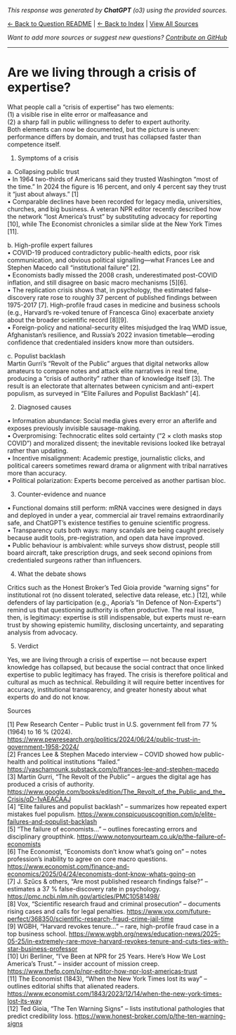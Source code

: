 <!-- 
Generated by: chatgpt
Model: o3
Prompt type: sources
Generated at: 2025-06-15T10:55:27.631504
-->

*This response was generated by **ChatGPT** (o3) using the provided sources.*

[← Back to Question README](README.md) | [← Back to Index](../README.md) | [View All Sources](../allsources.md)

*Want to add more sources or suggest new questions? [Contribute on GitHub](https://github.com/justinwest/SuggestedSources)*

---

# Are we living through a crisis of expertise?

What people call a “crisis of expertise” has two elements:  
(1) a visible rise in elite error or malfeasance and  
(2) a sharp fall in public willingness to defer to expert authority.  
Both elements can now be documented, but the picture is uneven: performance differs by domain, and trust has collapsed faster than competence itself.  

1. Symptoms of a crisis  

a. Collapsing public trust  
• In 1964 two-thirds of Americans said they trusted Washington “most of the time.” In 2024 the figure is 16 percent, and only 4 percent say they trust it “just about always.” [1]  
• Comparable declines have been recorded for legacy media, universities, churches, and big business. A veteran NPR editor recently described how the network “lost America’s trust” by substituting advocacy for reporting [10], while The Economist chronicles a similar slide at the New York Times [11].

b. High-profile expert failures  
• COVID-19 produced contradictory public-health edicts, poor risk communication, and obvious political signalling—what Frances Lee and Stephen Macedo call “institutional failure” [2].  
• Economists badly missed the 2008 crash, underestimated post-COVID inflation, and still disagree on basic macro mechanisms [5][6].  
• The replication crisis shows that, in psychology, the estimated false-discovery rate rose to roughly 37 percent of published findings between 1975-2017 [7]. High-profile fraud cases in medicine and business schools (e.g., Harvard’s re-voked tenure of Francesca Gino) exacerbate anxiety about the broader scientific record [8][9].  
• Foreign-policy and national-security elites misjudged the Iraq WMD issue, Afghanistan’s resilience, and Russia’s 2022 invasion timetable—eroding confidence that credentialed insiders know more than outsiders.  

c. Populist backlash  
Martin Gurri’s “Revolt of the Public” argues that digital networks allow amateurs to compare notes and attack elite narratives in real time, producing a “crisis of authority” rather than of knowledge itself [3]. The result is an electorate that alternates between cynicism and anti-expert populism, as surveyed in “Elite Failures and Populist Backlash” [4].

2. Diagnosed causes  

• Information abundance: Social media gives every error an afterlife and exposes previously invisible sausage-making.  
• Overpromising: Technocratic elites sold certainty (“2 × cloth masks stop COVID”) and moralized dissent; the inevitable revisions looked like betrayal rather than updating.  
• Incentive misalignment: Academic prestige, journalistic clicks, and political careers sometimes reward drama or alignment with tribal narratives more than accuracy.  
• Political polarization: Experts become perceived as another partisan bloc.  

3. Counter-evidence and nuance  

• Functional domains still perform: mRNA vaccines were designed in days and deployed in under a year, commercial air travel remains extraordinarily safe, and ChatGPT’s existence testifies to genuine scientific progress.  
• Transparency cuts both ways: many scandals are being caught precisely because audit tools, pre-registration, and open data have improved.  
• Public behaviour is ambivalent: while surveys show distrust, people still board aircraft, take prescription drugs, and seek second opinions from credentialed surgeons rather than influencers.  

4. What the debate shows  

Critics such as the Honest Broker’s Ted Gioia provide “warning signs” for institutional rot (no dissent tolerated, selective data release, etc.) [12], while defenders of lay participation (e.g., Aporia’s “In Defence of Non-Experts”) remind us that questioning authority is often productive. The real issue, then, is legitimacy: expertise is still indispensable, but experts must re-earn trust by showing epistemic humility, disclosing uncertainty, and separating analysis from advocacy.  

5. Verdict  

Yes, we are living through a crisis of expertise — not because expert knowledge has collapsed, but because the social contract that once linked expertise to public legitimacy has frayed. The crisis is therefore political and cultural as much as technical. Rebuilding it will require better incentives for accuracy, institutional transparency, and greater honesty about what experts do and do not know.  

Sources  

[1] Pew Research Center – Public trust in U.S. government fell from 77 % (1964) to 16 % (2024). https://www.pewresearch.org/politics/2024/06/24/public-trust-in-government-1958-2024/  
[2] Frances Lee & Stephen Macedo interview – COVID showed how public-health and political institutions “failed.” https://yaschamounk.substack.com/p/frances-lee-and-stephen-macedo  
[3] Martin Gurri, “The Revolt of the Public” – argues the digital age has produced a crisis of authority. https://www.google.com/books/edition/The_Revolt_of_the_Public_and_the_Crisis/qD-1vAEACAAJ  
[4] “Elite failures and populist backlash” – summarizes how repeated expert mistakes fuel populism. https://www.conspicuouscognition.com/p/elite-failures-and-populist-backlash  
[5] “The failure of economists...” – outlines fore­casting errors and disciplinary groupthink. https://www.notonyourteam.co.uk/p/the-failure-of-economists  
[6] The Economist, “Economists don’t know what’s going on” – notes profession’s inability to agree on core macro questions. https://www.economist.com/finance-and-economics/2025/04/24/economists-dont-know-whats-going-on  
[7] J. Szűcs & others, “Are most published research findings false?” – estimates a 37 % false-discovery rate in psychology. https://pmc.ncbi.nlm.nih.gov/articles/PMC10581498/  
[8] Vox, “Scientific research fraud and criminal prosecution” – documents rising cases and calls for legal penalties. https://www.vox.com/future-perfect/368350/scientific-research-fraud-crime-jail-time  
[9] WGBH, “Harvard revokes tenure…” – rare, high-profile fraud case in a top business school. https://www.wgbh.org/news/education-news/2025-05-25/in-extremely-rare-move-harvard-revokes-tenure-and-cuts-ties-with-star-business-professor  
[10] Uri Berliner, “I’ve Been at NPR for 25 Years. Here’s How We Lost America’s Trust.” – insider account of mission creep. https://www.thefp.com/p/npr-editor-how-npr-lost-americas-trust  
[11] The Economist (1843), “When the New York Times lost its way” – outlines editorial shifts that alienated readers. https://www.economist.com/1843/2023/12/14/when-the-new-york-times-lost-its-way  
[12] Ted Gioia, “The Ten Warning Signs” – lists institutional pathologies that predict credibility loss. https://www.honest-broker.com/p/the-ten-warning-signs